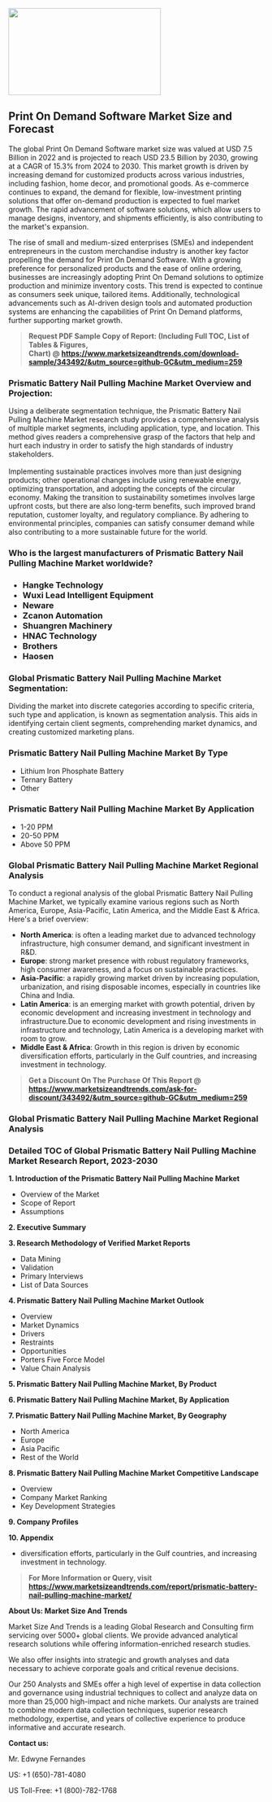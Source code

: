 <p><img class="alignnone size-medium wp-image-20088" src="https://ffe5etoiles.com/wp-content/uploads/2024/12/MST1-300x171.png" alt="" width="300" height="171" /></p><h2>Print On Demand Software Market Size and Forecast</h2><p>The global Print On Demand Software market size was valued at USD 7.5 Billion in 2022 and is projected to reach USD 23.5 Billion by 2030, growing at a CAGR of 15.3% from 2024 to 2030. This market growth is driven by increasing demand for customized products across various industries, including fashion, home decor, and promotional goods. As e-commerce continues to expand, the demand for flexible, low-investment printing solutions that offer on-demand production is expected to fuel market growth. The rapid advancement of software solutions, which allow users to manage designs, inventory, and shipments efficiently, is also contributing to the market's expansion.</p><p>The rise of small and medium-sized enterprises (SMEs) and independent entrepreneurs in the custom merchandise industry is another key factor propelling the demand for Print On Demand Software. With a growing preference for personalized products and the ease of online ordering, businesses are increasingly adopting Print On Demand solutions to optimize production and minimize inventory costs. This trend is expected to continue as consumers seek unique, tailored items. Additionally, technological advancements such as AI-driven design tools and automated production systems are enhancing the capabilities of Print On Demand platforms, further supporting market growth.</p></p><blockquote id="" class=""><strong>Request PDF Sample Copy of Report: (Including Full TOC, List of Tables &amp; Figures, Chart)&nbsp;@&nbsp;<strong><a href="https://www.marketsizeandtrends.com/download-sample/343492/&utm_source=github-GC&utm_medium=259" target="_blank">https://www.marketsizeandtrends.com/download-sample/343492/&utm_source=github-GC&utm_medium=259</a></strong></strong></blockquote><h3 id="" class="">Prismatic Battery Nail Pulling Machine Market&nbsp;Overview and Projection:</h3><p id="" class="">Using a deliberate segmentation technique, the Prismatic Battery Nail Pulling Machine Market research study provides a comprehensive analysis of multiple market segments, including application, type, and location. This method gives readers a comprehensive grasp of the factors that help and hurt each industry in order to satisfy the high standards of industry stakeholders. <br /> <br />Implementing sustainable practices involves more than just designing products; other operational changes include using renewable energy, optimizing transportation, and adopting the concepts of the circular economy. Making the transition to sustainability sometimes involves large upfront costs, but there are also long-term benefits, such improved brand reputation, customer loyalty, and regulatory compliance. By adhering to environmental principles, companies can satisfy consumer demand while also contributing to a more sustainable future for the world.</p><h3 id="" class="">Who is the largest manufacturers of&nbsp;Prismatic Battery Nail Pulling Machine Market worldwide?</h3><h3 class=""><p><ul><li>Hangke Technology </li><li> Wuxi Lead Intelligent Equipment </li><li> Neware </li><li> Zcanon Automation </li><li> Shuangren Machinery </li><li> HNAC Technology </li><li> Brothers </li><li> Haosen</li></ul></p></h3><h3 id="" class="">Global&nbsp;Prismatic Battery Nail Pulling Machine Market Segmentation:</h3><p id="" class="">Dividing the market into discrete categories according to specific criteria, such type and application, is known as segmentation analysis. This aids in identifying certain client segments, comprehending market dynamics, and creating customized marketing plans.</p><h3 id="" class="">Prismatic Battery Nail Pulling Machine Market&nbsp;By Type</h3><p><p><ul><li>Lithium Iron Phosphate Battery</li><li> Ternary Battery</li><li> Other</p></li></ul></p></p><h3 id="" class="">Prismatic Battery Nail Pulling Machine Market&nbsp;By Application</h3><p class=""><p><ul><li>1-20 PPM</li><li> 20-50 PPM</li><li> Above 50 PPM</li></ul></p></p><h3 id="" class="">Global Prismatic Battery Nail Pulling Machine Market Regional Analysis</h3><p id="" class="">To conduct a regional analysis of the global Prismatic Battery Nail Pulling Machine Market, we typically examine various regions such as North America, Europe, Asia-Pacific, Latin America, and the Middle East &amp; Africa. Here's a brief overview:</p><ul><li><strong>North America</strong>: is often a leading market due to advanced technology infrastructure, high consumer demand, and significant investment in R&amp;D.</li><li><strong>Europe</strong>: strong market presence with robust regulatory frameworks, high consumer awareness, and a focus on sustainable practices.</li><li><strong>Asia-Pacific</strong>: a rapidly growing market driven by increasing population, urbanization, and rising disposable incomes, especially in countries like China and India.</li><li><strong>Latin America</strong>: is an emerging market with growth potential, driven by economic development and increasing investment in technology and infrastructure.Due to economic development and rising investments in infrastructure and technology, Latin America is a developing market with room to grow.</li><li><strong>Middle East &amp; Africa</strong>: Growth in this region is driven by economic diversification efforts, particularly in the Gulf countries, and increasing investment in technology.</li></ul><blockquote id="" class=""><strong>Get a Discount On The Purchase Of This Report @ <strong><a href="https://www.marketsizeandtrends.com/ask-for-discount/343492/&utm_source=github-GC&utm_medium=259" target="_blank">https://www.marketsizeandtrends.com/ask-for-discount/343492/&utm_source=github-GC&utm_medium=259</a></strong></strong></blockquote><h3 id="" class="">Global Prismatic Battery Nail Pulling Machine Market Regional Analysis</h3><h3 id="" class="">Detailed TOC of Global Prismatic Battery Nail Pulling Machine Market Research Report, 2023-2030</h3><p id="" class=""><strong>1. Introduction of the Prismatic Battery Nail Pulling Machine Market</strong></p><ul><li>Overview of the Market</li><li>Scope of Report</li><li>Assumptions</li></ul><p id="" class=""><strong>2. Executive Summary</strong></p><p id="" class=""><strong>3. Research Methodology of Verified Market Reports</strong></p><ul><li>Data Mining</li><li>Validation</li><li>Primary Interviews</li><li>List of Data Sources</li></ul><p id="" class=""><strong>4. Prismatic Battery Nail Pulling Machine Market Outlook</strong></p><ul><li>Overview</li><li>Market Dynamics</li><li>Drivers</li><li>Restraints</li><li>Opportunities</li><li>Porters Five Force Model</li><li>Value Chain Analysis</li></ul><p id="" class=""><strong>5. Prismatic Battery Nail Pulling Machine Market, By Product</strong></p><p id="" class=""><strong>6. Prismatic Battery Nail Pulling Machine Market, By Application</strong></p><p id="" class=""><strong>7. Prismatic Battery Nail Pulling Machine Market, By Geography</strong></p><ul><li>North America</li><li>Europe</li><li>Asia Pacific</li><li>Rest of the World</li></ul><p id="" class=""><strong>8. Prismatic Battery Nail Pulling Machine Market Competitive Landscape</strong></p><ul><li>Overview</li><li>Company Market Ranking</li><li>Key Development Strategies</li></ul><p id="" class=""><strong>9. Company Profiles</strong></p><p id="" class=""><strong>10. Appendix</strong></p><ul><li>diversification efforts, particularly in the Gulf countries, and increasing investment in technology.</li></ul><blockquote id="" class=""><strong>For More Information or Query, visit <strong><strong><a href="https://www.marketsizeandtrends.com/report/prismatic-battery-nail-pulling-machine-market/" target="_blank">https://www.marketsizeandtrends.com/report/prismatic-battery-nail-pulling-machine-market/</a></strong></strong></strong></blockquote><p id="" class=""><strong>About Us: Market Size And Trends</strong></p><p id="" class="">Market Size And Trends is a leading Global Research and Consulting firm servicing over 5000+ global clients. We provide advanced analytical research solutions while offering information-enriched research studies.</p><p id="" class="">We also offer insights into strategic and growth analyses and data necessary to achieve corporate goals and critical revenue decisions.</p><p id="" class="">Our 250 Analysts and SMEs offer a high level of expertise in data collection and governance using industrial techniques to collect and analyze data on more than 25,000 high-impact and niche markets. Our analysts are trained to combine modern data collection techniques, superior research methodology, expertise, and years of collective experience to produce informative and accurate research.</p><p id="" class=""><strong>Contact us:</strong></p><p id="" class="">Mr. Edwyne Fernandes</p><p id="" class="">US: +1 (650)-781-4080</p><p id="" class="">US Toll-Free: +1 (800)-782-1768</p>
